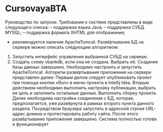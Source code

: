# CursovayaBTA
Руководство по запуски.
Требования к системе представлены в виде следующего списка:
– поддержка языка Java;
– поддержка СУБД MYSQL;
– поддержка формата XHTML для отображения;
- рекомендуется наличие ApacheTomcat.
Развёртывание БД на сервере можно описать следующим алгоритмом:
1.  Запустить интерфейс управления выбранной СУБД на сервере.
2.  Создать схему vbankdb, если она не создана. Выбрать её.
Создание базы данных завершено.
Необходимо настроить и запустить ApacheTomcat. 
Алгоритм развёртывания приложения на сервере представлен далее:
Первым делом следует опубликовать проект при помощи кнопки «Run» в меню проекта в Intellij Idea.
Вторым действием необходимо выполнить настройку публикации, выбрать ее цель и заполнить остальные данные.
Выполнить сборку проекта.
Далее необходима настройка соединения с БД, которая, предполагается, уже развёрнута в рамках второго пункта данного раздела.
Посредством браузера запустить в адресной строке URL-адрес домена и протестировать работу сайта.
После этого развёртывание приложения завершено. Система полностью готова и функционирует
